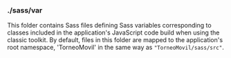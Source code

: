 ### ./sass/var

This folder contains Sass files defining Sass variables corresponding to classes
included in the application's JavaScript code build when using the classic toolkit.
By default, files in this folder are mapped to the application's root namespace,
'TorneoMovil' in the same way as `"TorneoMovil/sass/src"`.